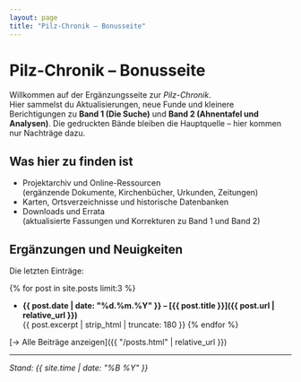 ```yaml
---
layout: page
title: "Pilz-Chronik – Bonusseite"
---
```


# Pilz-Chronik – Bonusseite

Willkommen auf der Ergänzungsseite zur *Pilz-Chronik*.  
Hier sammelst du Aktualisierungen, neue Funde und kleinere Berichtigungen zu **Band 1 (Die Suche)** und **Band 2 (Ahnentafel und Analysen)**. Die gedruckten Bände bleiben die Hauptquelle – hier kommen nur Nachträge dazu.

## Was hier zu finden ist

- Projektarchiv und Online-Ressourcen  
  (ergänzende Dokumente, Kirchenbücher, Urkunden, Zeitungen)
- Karten, Ortsverzeichnisse und historische Datenbanken
- Downloads und Errata  
  (aktualisierte Fassungen und Korrekturen zu Band 1 und Band 2)

## Ergänzungen und Neuigkeiten

Die letzten Einträge:

{% for post in site.posts limit:3 %}
- **{{ post.date | date: "%d.%m.%Y" }} – [{{ post.title }}]({{ post.url | relative_url }})**  
  {{ post.excerpt | strip_html | truncate: 180 }}
{% endfor %}

[→ Alle Beiträge anzeigen]({{ "/posts.html" | relative_url }})

---

*Stand: {{ site.time | date: "%B %Y" }}*
